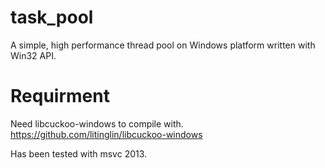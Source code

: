 # task_pool
A simple, high performance thread pool on Windows platform written with Win32 API.
# Requirment
Need libcuckoo-windows to compile with. <https://github.com/litinglin/libcuckoo-windows>
  
Has been tested with msvc 2013.